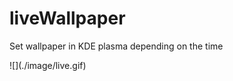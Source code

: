 # liveWallpaper
Set wallpaper in KDE plasma depending on the time
  
<span style="aling=center">   
![](./image/live.gif)
</div>

